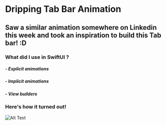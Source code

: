 # Dripping Tab Bar Animation

## Saw a similar animation somewhere on Linkedin this week and took an inspiration to build this Tab bar! :D 

### What did I use in SwiftUI ? 

##### - Explicit animations
##### - Implicit animations
##### - View builders

### Here's how it turned out! 

![Alt Text](https://media.giphy.com/media/eeBktxrzcGl5sqiFVf/giphy.gif)

